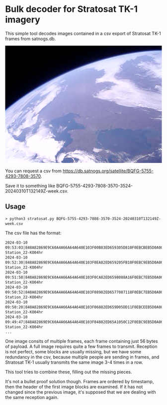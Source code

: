 # Bulk decoder for Stratosat TK-1 imagery

This simple tool decodes images contained in a csv export of Stratosat TK-1 frames from satnogs.db. 

![](images/2024-03-09T08:25:47.jpg)


You can request a csv from https://db.satnogs.org/satellite/BQFG-5755-4293-7808-3570. 

Save it to something like BQFG-5755-4293-7808-3570-3524-20240310T132149Z-week.csv.


## Usage

```
> python3 stratosat.py BQFG-5755-4293-7808-3570-3524-20240310T132149Z-week.csv
```

The csv file has the format:

```
2024-03-10 09:53:03|848A82869E9C60A4A66A64A640E103F00B83ED659305D810F0EBCBEB5D0A00004A04000004F7F11F80FF00000111590189000161339987000000000000000000||SONIKS: Station_22-KO04hr
2024-03-10 09:52:30|848A82869E9C60A4A66A64A640E103F0EA82ED659205FB10F0EBC9EB5D0A00004A04000005F6F01E80FF00000110590189000161339887000000000000000000||SONIKS: Station_22-KO04hr
2024-03-10 09:51:58|848A82869E9C60A4A66A64A640E103F0CA82ED6598088A16F0EBC7EB5D0A00004A04000007F5F01D80FE00000111590189000161339787000000000000000000||SONIKS: Station_22-KO04hr
2024-03-10 09:50:52|848A82869E9C60A4A66A64A640E103F08982ED6577087118F0EBC7EB5D0A00004A04000009F3F01980FE00000111590189000161339587000000000000000000||SONIKS: Station_22-KO04hr
2024-03-10 09:50:20|848A82869E9C60A4A66A64A640E103F06882ED659D05DD11F0EBCEEB5D0A00004A0400000BF2F01780FE00000111590189000161339487000000000000000000||SONIKS: Station_22-KO04hr
2024-03-10 09:49:47|848A82869E9C60A4A66A64A640E103F04882ED65A1050C12F0EBC9EB5D0A00004A0400000CF1F01580FD00000111590189000161339387000000000000000000||SONIKS: Station_22-KO04hr
...
```

One image consits of multiple frames, each frame containing just 56 bytes of payload. A full image requires quite a few frames to transmit. Reception is not perfect, some blocks are usually missing, but we have some redundancy in the csv, because multiple people are sending in frames, and Stratosat TK-1 usually transmits the same image 3-4 times in a row. 

This tool tries to combine these, filling out the missing pieces. 

It's not a bullet proof solution though. Frames are ordered by timestamp, then the header of the first image blocks are examined. If it has not changed since the previous image, it's supposed that we are dealing with the same reception again. 
